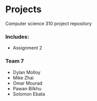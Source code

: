 # Projects
Computer science 310 project repository  
### Includes:
* Assignment 2
### Team 7
* Dylan Molloy
* Mike Zhai
* Omar Mourad
* Pawan Bilkhu
* Solomon Ebata
